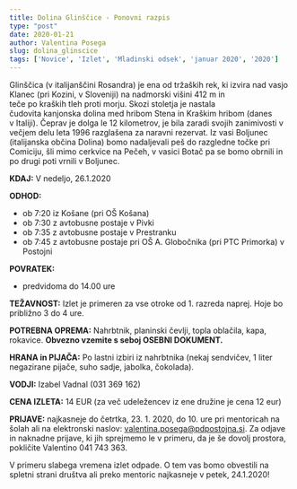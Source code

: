 ```yaml
---
title: Dolina Glinščice - Ponovni razpis
type: "post"
date: 2020-01-21
author: Valentina Posega
slug: dolina_glinscice
tags: ['Novice', 'Izlet', 'Mladinski odsek', 'januar 2020', '2020']
---
```



Glinščica (v italijanščini Rosandra) je ena od tržaških rek, ki izvira nad vasjo
Klanec (pri Kozini, v Sloveniji) na nadmorski višini 412 m in teče po kraških tleh
proti morju. Skozi stoletja je nastala čudovita kanjonska dolina med hribom
Stena in Kraškim hribom (danes v Italiji). <!--more--> Čeprav je dolga le 12 kilometrov, je bila
zaradi svojih zanimivosti v večjem delu leta 1996 razglašena za naravni rezervat.
Iz vasi Boljunec (italijanska občina Dolina) bomo nadaljevali peš do razgledne točke
pri Comiciju, šli mimo cerkvice na Pečeh, v vasici Botač pa se bomo obrnili in po
drugi poti vrnili v Boljunec.


 **KDAJ:** V nedeljo, 26.1.2020

**ODHOD:**

- ob 7:20 iz Košane (pri OŠ Košana)
- ob 7:30 z avtobusne postaje v Pivki
- ob 7:35 z avtobusne postaje v Prestranku
- ob 7:45 z avtobusne postaje pri OŠ A. Globočnika (pri PTC Primorka) v Postojni

**POVRATEK:**

- predvidoma do 14.00 ure

**TEŽAVNOST:** Izlet je primeren za vse otroke od 1. razreda naprej. Hoje bo približno 3 do 4 ure.

**POTREBNA OPREMA:** Nahrbtnik, planinski čevlji, topla oblačila, kapa, rokavice. **Obvezno vzemite s seboj OSEBNI DOKUMENT.**

**HRANA in PIJAČA:** Po lastni izbiri iz nahrbtnika (nekaj sendvičev, 1 liter negazirane pijače, suho sadje, jabolka, čokolada).

**VODJI:** Izabel Vadnal (031 369 162)

**CENA IZLETA:** 14 EUR (za več udeležencev iz ene družine je cena 12 eur)

**PRIJAVE:** najkasneje do četrtka, 23. 1. 2020, do 10. ure pri mentoricah na šolah ali
na elektronski naslov: valentina.posega@pdpostojna.si. Za odjave in naknadne
prijave, ki jih sprejmemo le v primeru, da je še dovolj prostora, pokličite Valentino
041 743 363.

V primeru slabega vremena izlet odpade. O tem vas bomo obvestili na spletni strani
društva ali preko mentoric najkasneje v petek, 24.1.2020!
